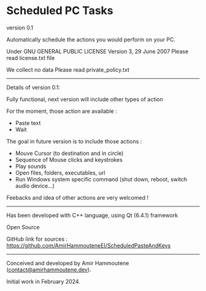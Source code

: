 # Scheduled PC Tasks

version 0.1

Automatically schedule the actions you would perform on your PC.


Under GNU GENERAL PUBLIC LICENSE Version 3, 29 June 2007
Please read license.txt file

We collect no data
Please read private_policy.txt

----------
Details of version 0.1:

Fully functional, next version will include other types of action

For the moment, those action are available :

   - Paste text
   - Wait

The goal in future version is to include those actions :

   - Mouve Cursor (to destination and in circle)
   - Sequence of Mouse clicks and keystrokes
   - Play sounds
   - Open files, folders, executables, url
   - Run Windows system specific command (shut down, reboot, switch audio device...)

Feebacks and idea of other actions are very welcomed !
   
----------
Has been developed with C++ language, using Qt (6.4.1) framework 

Open Source

GitHub link for sources : https://github.com/AmirHammouteneEI/ScheduledPasteAndKeys

----------
Conceived and developed by Amir Hammoutene (contact@amirhammoutene.dev). 

Initial work in February 2024.